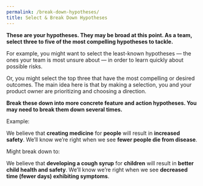 ```yaml
---
permalink: /break-down-hypotheses/
title: Select & Break Down Hypotheses
---
```



**These are your hypotheses. They may be broad at this point.
As a team, select three to five of the most compelling hypotheses to tackle.**

For example, you might want to select the least-known hypotheses — the
ones your team is most unsure about — in order to learn quickly about
possible risks.

Or, you might select the top three that have the most compelling or
desired outcomes. The main idea here is that by making a selection, you
and your product owner are prioritizing and choosing a direction.

**Break these down into more concrete feature and action hypotheses. You
may need to break them down several times.**

Example:

We believe that **creating medicine** for **people** will result in
**increased** **safety**. We’ll know we’re right when we see **fewer
people die from disease**.

Might break down to:

We believe that **developing a cough syrup** for **children** will
result in **better child health and safety**. We’ll know we’re right
when we see **decreased time (fewer days) exhibiting symptoms**.
